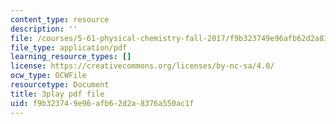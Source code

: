 ```yaml
---
content_type: resource
description: ''
file: /courses/5-61-physical-chemistry-fall-2017/f9b323749e96afb62d2a8376a550ac1f_gkRRlmes_jE.pdf
file_type: application/pdf
learning_resource_types: []
license: https://creativecommons.org/licenses/by-nc-sa/4.0/
ocw_type: OCWFile
resourcetype: Document
title: 3play pdf file
uid: f9b32374-9e96-afb6-2d2a-8376a550ac1f
---
```

